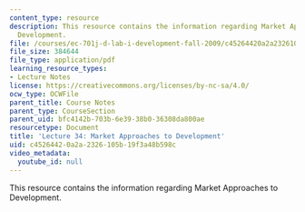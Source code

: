 ```yaml
---
content_type: resource
description: This resource contains the information regarding Market Approaches to
  Development.
file: /courses/ec-701j-d-lab-i-development-fall-2009/c45264420a2a2326105b19f3a48b598c_MITEC_701JF09_lec34_nb.pdf
file_size: 384644
file_type: application/pdf
learning_resource_types:
- Lecture Notes
license: https://creativecommons.org/licenses/by-nc-sa/4.0/
ocw_type: OCWFile
parent_title: Course Notes
parent_type: CourseSection
parent_uid: bfc4142b-703b-6e39-38b0-36308da800ae
resourcetype: Document
title: 'Lecture 34: Market Approaches to Development'
uid: c4526442-0a2a-2326-105b-19f3a48b598c
video_metadata:
  youtube_id: null
---
```

This resource contains the information regarding Market Approaches to Development.